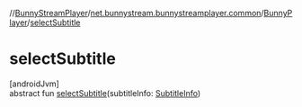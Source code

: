 //[BunnyStreamPlayer](../../../index.md)/[net.bunnystream.bunnystreamplayer.common](../index.md)/[BunnyPlayer](index.md)/[selectSubtitle](select-subtitle.md)

# selectSubtitle

[androidJvm]\
abstract fun [selectSubtitle](select-subtitle.md)(subtitleInfo: [SubtitleInfo](../../net.bunnystream.bunnystreamplayer.model/-subtitle-info/index.md))
